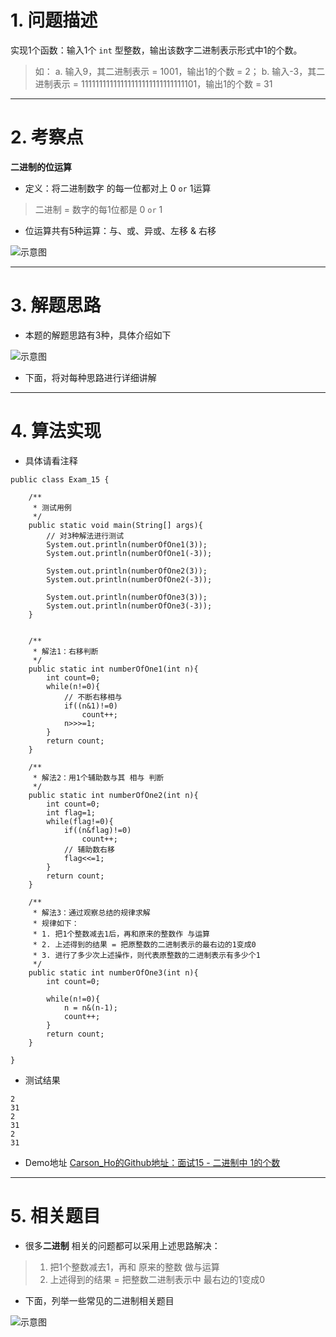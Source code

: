 # 1. 问题描述
实现1个函数：输入1个 `int` 型整数，输出该数字二进制表示形式中1的个数。
>如：
> a. 输入9，其二进制表示 = 1001，输出1的个数 = 2；
> b. 输入-3，其二进制表示 = 11111111111111111111111111111101，输出1的个数 = 31

***

# 2. 考察点
**二进制的位运算**
- 定义：将二进制数字 的每一位都对上 0 `or` 1运算
>二进制 = 数字的每1位都是 0 `or` 1 

- 位运算共有5种运算：与、或、异或、左移 & 右移

![示意图](http://upload-images.jianshu.io/upload_images/944365-dca736b0136dbfac.png?imageMogr2/auto-orient/strip%7CimageView2/2/w/1240)

***

# 3. 解题思路
- 本题的解题思路有3种，具体介绍如下

![示意图](http://upload-images.jianshu.io/upload_images/944365-cd3a642dd5446365.png?imageMogr2/auto-orient/strip%7CimageView2/2/w/1240)

- 下面，将对每种思路进行详细讲解

***
# 4. 算法实现
- 具体请看注释

```
public class Exam_15 {

    /**
     * 测试用例
     */
    public static void main(String[] args){
        // 对3种解法进行测试
        System.out.println(numberOfOne1(3));
        System.out.println(numberOfOne1(-3));

        System.out.println(numberOfOne2(3));
        System.out.println(numberOfOne2(-3));

        System.out.println(numberOfOne3(3));
        System.out.println(numberOfOne3(-3));
    }


    /**
     * 解法1：右移判断
     */
    public static int numberOfOne1(int n){
        int count=0;
        while(n!=0){
            // 不断右移相与
            if((n&1)!=0)
                count++;
            n>>>=1;
        }
        return count;
    }

    /**
     * 解法2：用1个辅助数与其 相与 判断
     */
    public static int numberOfOne2(int n){
        int count=0;
        int flag=1;
        while(flag!=0){
            if((n&flag)!=0)
                count++;
            // 辅助数右移
            flag<<=1;
        }
        return count;
    }

    /**
     * 解法3：通过观察总结的规律求解
     * 规律如下：
     * 1. 把1个整数减去1后，再和原来的整数作 与运算
     * 2. 上述得到的结果 = 把原整数的二进制表示的最右边的1变成0
     * 3. 进行了多少次上述操作，则代表原整数的二进制表示有多少个1
     */
    public static int numberOfOne3(int n){
        int count=0;

        while(n!=0){
            n = n&(n-1);
            count++;
        }
        return count;
    }

}
```

- 测试结果

```
2
31
2
31
2
31
```

- Demo地址
[Carson_Ho的Github地址：面试15 - 二进制中 1的个数](https://github.com/Carson-Ho/AlgorithmLearning)

***
# 5. 相关题目
- 很多**二进制** 相关的问题都可以采用上述思路解决：
>1. 把1个整数减去1，再和 原来的整数 做与运算
>2. 上述得到的结果 = 把整数二进制表示中 最右边的1变成0

- 下面，列举一些常见的二进制相关题目

![示意图](http://upload-images.jianshu.io/upload_images/944365-702dce26a2193d4e.png?imageMogr2/auto-orient/strip%7CimageView2/2/w/1240)
